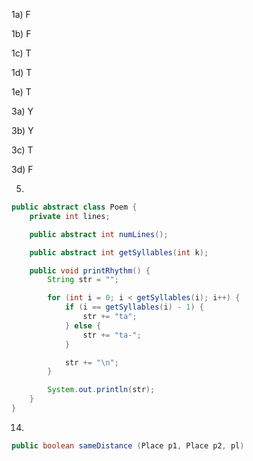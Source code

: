 1a) F

1b) F

1c) T

1d) T

1e) T

3a) Y

3b) Y

3c) T

3d) F

5)

```java
public abstract class Poem {
	private int lines;

	public abstract int numLines();

	public abstract int getSyllables(int k);

	public void printRhythm() {
		String str = "";

		for (int i = 0; i < getSyllables(i); i++) {
			if (i == getSyllables(i) - 1) {
				str += "ta";
			} else {
				str += "ta-";
			}

			str += "\n";
		}

		System.out.println(str);
	}
}
```

14)

```java
public boolean sameDistance (Place p1, Place p2, pl)
```